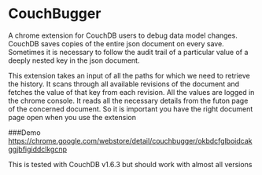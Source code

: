 # CouchBugger
A chrome extension for CouchDB users to debug data model changes. CouchDB saves copies of the entire json document on every save. Sometimes it is necessary to follow the audit trail of a particular value of a deeply nested key in the json document.

This extension takes an input of all the paths for which we need to retrieve the history. It scans through all available revisions of the document and fetches the value of that key from each revision. All the values are logged in the chrome console. It reads all the necessary details from the futon page of the concerned document. So it is important you have the right document page open when you use the extension

###Demo
https://chrome.google.com/webstore/detail/couchbugger/okbdcfglboidcakggjbfigiddclkgcnp

This is tested with CouchDB v1.6.3 but should work with almost all versions

